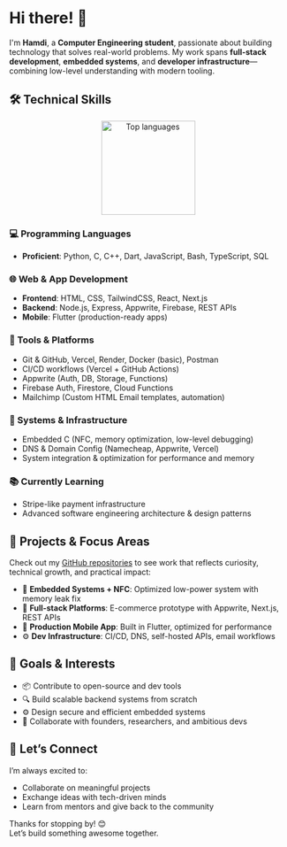 # Hi there! 👋  

I'm **Hamdi**, a **Computer Engineering student**, passionate about building technology that solves real-world problems. My work spans **full-stack development**, **embedded systems**, and **developer infrastructure**—combining low-level understanding with modern tooling.


## 🛠️ Technical Skills


<p align="center">
  <img src="https://github-readme-stats.vercel.app/api/top-langs/?username=hamdiitarek&layout=compact&theme=radical" alt="Top languages" height="170"/>
</p>

### 💻 Programming Languages  
- **Proficient**: Python, C, C++, Dart, JavaScript, Bash, TypeScript, SQL

### 🌐 Web & App Development  
- **Frontend**: HTML, CSS, TailwindCSS, React, Next.js  
- **Backend**: Node.js, Express, Appwrite, Firebase, REST APIs  
- **Mobile**: Flutter (production-ready apps)

### 🧰 Tools & Platforms  
- Git & GitHub, Vercel, Render, Docker (basic), Postman  
- CI/CD workflows (Vercel + GitHub Actions)  
- Appwrite (Auth, DB, Storage, Functions)  
- Firebase Auth, Firestore, Cloud Functions  
- Mailchimp (Custom HTML Email templates, automation)

### 🔌 Systems & Infrastructure  
- Embedded C (NFC, memory optimization, low-level debugging)  
- DNS & Domain Config (Namecheap, Appwrite, Vercel)  
- System integration & optimization for performance and memory

### 📚 Currently Learning  
- Stripe-like payment infrastructure  
- Advanced software engineering architecture & design patterns


## 🚀 Projects & Focus Areas

Check out my [GitHub repositories](https://github.com/hamdiitarek?tab=repositories) to see work that reflects curiosity, technical growth, and practical impact:

- 🔐 **Embedded Systems + NFC**: Optimized low-power system with memory leak fix  
- 🛒 **Full-stack Platforms**: E-commerce prototype with Appwrite, Next.js, REST APIs  
- 📱 **Production Mobile App**: Built in Flutter, optimized for performance  
- ⚙️ **Dev Infrastructure**: CI/CD, DNS, self-hosted APIs, email workflows  


## 🌱 Goals & Interests

- 📦 Contribute to open-source and dev tools  
- 🔍 Build scalable backend systems from scratch  
- ⚙️ Design secure and efficient embedded systems  
- 🤝 Collaborate with founders, researchers, and ambitious devs  

## 🤝 Let’s Connect

I’m always excited to:
- Collaborate on meaningful projects  
- Exchange ideas with tech-driven minds  
- Learn from mentors and give back to the community  

Thanks for stopping by! 😊  
Let’s build something awesome together.
